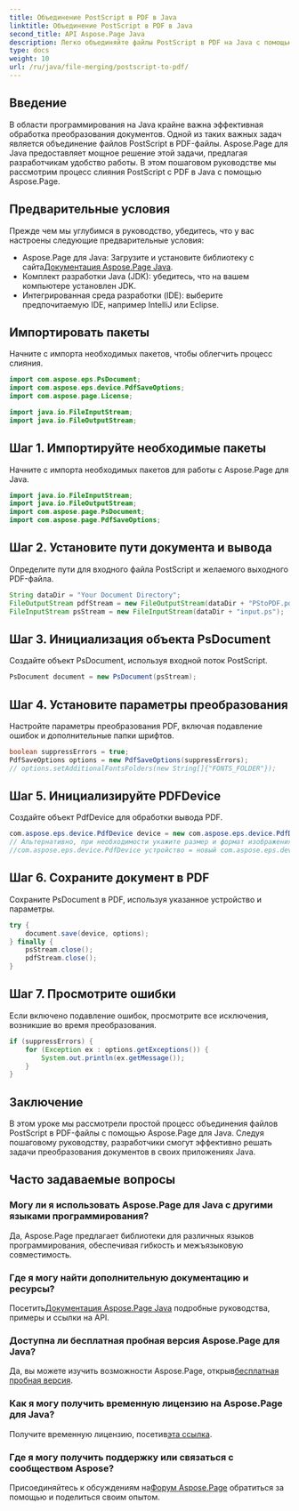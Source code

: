```yaml
---
title: Объединение PostScript в PDF в Java
linktitle: Объединение PostScript в PDF в Java
second_title: API Aspose.Page Java
description: Легко объединяйте файлы PostScript в PDF на Java с помощью Aspose.Page. Подробное руководство, часто задаваемые вопросы и ресурсы для беспрепятственного преобразования документов.
type: docs
weight: 10
url: /ru/java/file-merging/postscript-to-pdf/
---
```

## Введение
В области программирования на Java крайне важна эффективная обработка преобразования документов. Одной из таких важных задач является объединение файлов PostScript в PDF-файлы. Aspose.Page для Java предоставляет мощное решение этой задачи, предлагая разработчикам удобство работы. В этом пошаговом руководстве мы рассмотрим процесс слияния PostScript с PDF в Java с помощью Aspose.Page.
## Предварительные условия
Прежде чем мы углубимся в руководство, убедитесь, что у вас настроены следующие предварительные условия:
-  Aspose.Page для Java: Загрузите и установите библиотеку с сайта[Документация Aspose.Page Java](https://reference.aspose.com/page/java/).
- Комплект разработки Java (JDK): убедитесь, что на вашем компьютере установлен JDK.
- Интегрированная среда разработки (IDE): выберите предпочитаемую IDE, например IntelliJ или Eclipse.
## Импортировать пакеты
Начните с импорта необходимых пакетов, чтобы облегчить процесс слияния.
```java
import com.aspose.eps.PsDocument;
import com.aspose.eps.device.PdfSaveOptions;
import com.aspose.page.License;

import java.io.FileInputStream;
import java.io.FileOutputStream;
```
## Шаг 1. Импортируйте необходимые пакеты
Начните с импорта необходимых пакетов для работы с Aspose.Page для Java.
```java
import java.io.FileInputStream;
import java.io.FileOutputStream;
import com.aspose.page.PsDocument;
import com.aspose.page.PdfSaveOptions;
```
## Шаг 2. Установите пути документа и вывода
Определите пути для входного файла PostScript и желаемого выходного PDF-файла.
```java
String dataDir = "Your Document Directory";
FileOutputStream pdfStream = new FileOutputStream(dataDir + "PStoPDF.pdf");
FileInputStream psStream = new FileInputStream(dataDir + "input.ps");
```
## Шаг 3. Инициализация объекта PsDocument
Создайте объект PsDocument, используя входной поток PostScript.
```java
PsDocument document = new PsDocument(psStream);
```
## Шаг 4. Установите параметры преобразования
Настройте параметры преобразования PDF, включая подавление ошибок и дополнительные папки шрифтов.
```java
boolean suppressErrors = true;
PdfSaveOptions options = new PdfSaveOptions(suppressErrors);
// options.setAdditionalFontsFolders(new String[]{"FONTS_FOLDER"});
```
## Шаг 5. Инициализируйте PDFDevice
Создайте объект PdfDevice для обработки вывода PDF.
```java
com.aspose.eps.device.PdfDevice device = new com.aspose.eps.device.PdfDevice(pdfStream);
// Альтернативно, при необходимости укажите размер и формат изображения.
//com.aspose.eps.device.PdfDevice устройство = новый com.aspose.eps.device.PdfDevice(pdfStream, new Dimension(595, 842));
```
## Шаг 6. Сохраните документ в PDF
Сохраните PsDocument в PDF, используя указанное устройство и параметры.
```java
try {
    document.save(device, options);
} finally {
    psStream.close();
    pdfStream.close();
}
```
## Шаг 7. Просмотрите ошибки
Если включено подавление ошибок, просмотрите все исключения, возникшие во время преобразования.
```java
if (suppressErrors) {
    for (Exception ex : options.getExceptions()) {
        System.out.println(ex.getMessage());
    }
}
```
## Заключение
В этом уроке мы рассмотрели простой процесс объединения файлов PostScript в PDF-файлы с помощью Aspose.Page для Java. Следуя пошаговому руководству, разработчики смогут эффективно решать задачи преобразования документов в своих приложениях Java.
## Часто задаваемые вопросы
### Могу ли я использовать Aspose.Page для Java с другими языками программирования?
Да, Aspose.Page предлагает библиотеки для различных языков программирования, обеспечивая гибкость и межъязыковую совместимость.
### Где я могу найти дополнительную документацию и ресурсы?
 Посетить[Документация Aspose.Page Java](https://reference.aspose.com/page/java/) подробные руководства, примеры и ссылки на API.
### Доступна ли бесплатная пробная версия Aspose.Page для Java?
 Да, вы можете изучить возможности Aspose.Page, открыв[бесплатная пробная версия](https://releases.aspose.com/).
### Как я могу получить временную лицензию на Aspose.Page для Java?
 Получите временную лицензию, посетив[эта ссылка](https://purchase.aspose.com/temporary-license/).
### Где я могу получить поддержку или связаться с сообществом Aspose?
 Присоединяйтесь к обсуждениям на[Форум Aspose.Page](https://forum.aspose.com/c/page/39) обратиться за помощью и поделиться своим опытом.